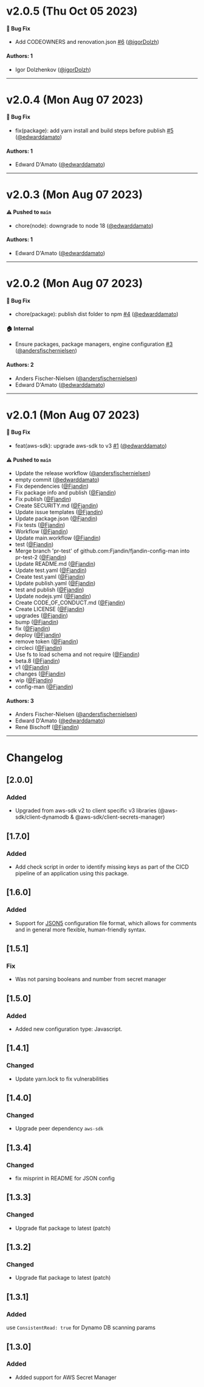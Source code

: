 # v2.0.5 (Thu Oct 05 2023)

#### 🐛 Bug Fix

- Add CODEOWNERS and renovation.json [#6](https://github.com/pleo-io/config-man/pull/6) ([@igorDolzh](https://github.com/igorDolzh))

#### Authors: 1

- Igor Dolzhenkov ([@igorDolzh](https://github.com/igorDolzh))

---

# v2.0.4 (Mon Aug 07 2023)

#### 🐛 Bug Fix

- fix(package): add yarn install and build steps before publish [#5](https://github.com/pleo-io/config-man/pull/5) ([@edwarddamato](https://github.com/edwarddamato))

#### Authors: 1

- Edward D'Amato ([@edwarddamato](https://github.com/edwarddamato))

---

# v2.0.3 (Mon Aug 07 2023)

#### ⚠️ Pushed to `main`

- chore(node): downgrade to node 18 ([@edwarddamato](https://github.com/edwarddamato))

#### Authors: 1

- Edward D'Amato ([@edwarddamato](https://github.com/edwarddamato))

---

# v2.0.2 (Mon Aug 07 2023)

#### 🐛 Bug Fix

- chore(package): publish dist folder to npm [#4](https://github.com/pleo-io/config-man/pull/4) ([@edwarddamato](https://github.com/edwarddamato))

#### 🏠 Internal

- Ensure packages, package managers, engine configuration [#3](https://github.com/pleo-io/config-man/pull/3) ([@andersfischernielsen](https://github.com/andersfischernielsen))

#### Authors: 2

- Anders Fischer-Nielsen ([@andersfischernielsen](https://github.com/andersfischernielsen))
- Edward D'Amato ([@edwarddamato](https://github.com/edwarddamato))

---

# v2.0.1 (Mon Aug 07 2023)

#### 🐛 Bug Fix

- feat(aws-sdk): upgrade aws-sdk to v3 [#1](https://github.com/pleo-io/config-man/pull/1) ([@edwarddamato](https://github.com/edwarddamato))

#### ⚠️ Pushed to `main`

- Update the release workflow ([@andersfischernielsen](https://github.com/andersfischernielsen))
- empty commit ([@edwarddamato](https://github.com/edwarddamato))
- Fix dependencies ([@Fjandin](https://github.com/Fjandin))
- Fix package info and publish ([@Fjandin](https://github.com/Fjandin))
- Fix publish ([@Fjandin](https://github.com/Fjandin))
- Create SECURITY.md ([@Fjandin](https://github.com/Fjandin))
- Update issue templates ([@Fjandin](https://github.com/Fjandin))
- Update package.json ([@Fjandin](https://github.com/Fjandin))
- Fix tests ([@Fjandin](https://github.com/Fjandin))
- Workflow ([@Fjandin](https://github.com/Fjandin))
- Update main.workflow ([@Fjandin](https://github.com/Fjandin))
- test ([@Fjandin](https://github.com/Fjandin))
- Merge branch 'pr-test' of github.com:Fjandin/fjandin-config-man into pr-test-2 ([@Fjandin](https://github.com/Fjandin))
- Update README.md ([@Fjandin](https://github.com/Fjandin))
- Update test.yaml ([@Fjandin](https://github.com/Fjandin))
- Create test.yaml ([@Fjandin](https://github.com/Fjandin))
- Update publish.yaml ([@Fjandin](https://github.com/Fjandin))
- test and publish ([@Fjandin](https://github.com/Fjandin))
- Update nodejs.yml ([@Fjandin](https://github.com/Fjandin))
- Create CODE_OF_CONDUCT.md ([@Fjandin](https://github.com/Fjandin))
- Create LICENSE ([@Fjandin](https://github.com/Fjandin))
- upgrades ([@Fjandin](https://github.com/Fjandin))
- bump ([@Fjandin](https://github.com/Fjandin))
- fix ([@Fjandin](https://github.com/Fjandin))
- deploy ([@Fjandin](https://github.com/Fjandin))
- remove token ([@Fjandin](https://github.com/Fjandin))
- circleci ([@Fjandin](https://github.com/Fjandin))
- Use fs to load schema and not require ([@Fjandin](https://github.com/Fjandin))
- beta.8 ([@Fjandin](https://github.com/Fjandin))
- v1 ([@Fjandin](https://github.com/Fjandin))
- changes ([@Fjandin](https://github.com/Fjandin))
- wip ([@Fjandin](https://github.com/Fjandin))
- config-man ([@Fjandin](https://github.com/Fjandin))

#### Authors: 3

- Anders Fischer-Nielsen ([@andersfischernielsen](https://github.com/andersfischernielsen))
- Edward D'Amato ([@edwarddamato](https://github.com/edwarddamato))
- René Bischoff ([@Fjandin](https://github.com/Fjandin))

---

# Changelog

## [2.0.0]

### Added
- Upgraded from aws-sdk v2 to client specific v3 libraries (@aws-sdk/client-dynamodb & @aws-sdk/client-secrets-manager)

## [1.7.0]

### Added
- Add check script in order to identify missing keys as part of the CICD pipeline of an application using this package.

## [1.6.0]

### Added
- Support for [JSON5](https://json5.org/) configuration file format, which allows for comments and in general more flexible, human-friendly syntax.

## [1.5.1]
### Fix
- Was not parsing booleans and number from secret manager

## [1.5.0]
### Added
- Added new configuration type: Javascript.

## [1.4.1]
### Changed
 - Update yarn.lock to fix vulnerabilities

## [1.4.0]
### Changed
 - Upgrade peer dependency `aws-sdk`

## [1.3.4]
### Changed
 - fix misprint in README for JSON config
 
## [1.3.3]
### Changed
 - Upgrade flat package to latest (patch)

## [1.3.2]
### Changed
 - Upgrade flat package to latest (patch)

## [1.3.1]
### Added
use `ConsistentRead: true` for Dynamo DB scanning params

## [1.3.0]
### Added
- Added support for AWS Secret Manager
